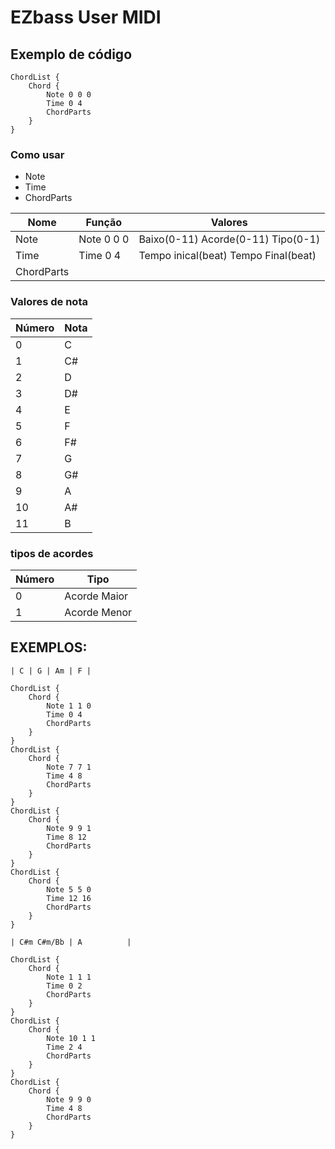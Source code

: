 # EZbass User MIDI
## Exemplo de código

```
ChordList {
    Chord {
        Note 0 0 0 
        Time 0 4 
        ChordParts
    }
}
```

### Como usar

* Note
* Time
* ChordParts

Nome       | Função     | Valores
-----------|------------|-------------------------------------
Note       | Note 0 0 0 | Baixo(0-11) Acorde(0-11) Tipo(0-1)
Time       | Time 0 4   | Tempo inical(beat) Tempo Final(beat)
ChordParts ||

### Valores de nota
Número | Nota
-------|-----
0      | C
1      | C#
2      | D
3      | D#
4      | E
5      | F
6      | F#
7      | G
8      | G#
9      | A
10     | A#
11     | B

### tipos de acordes
Número | Tipo
-------|-------------
0      | Acorde Maior
1      | Acorde Menor

## EXEMPLOS: 

```
| C | G | Am | F |
```

```
ChordList {
    Chord {
        Note 1 1 0
        Time 0 4
        ChordParts
    }
}
ChordList {
    Chord {
        Note 7 7 1
        Time 4 8
        ChordParts
    }
}
ChordList {
    Chord {
        Note 9 9 1
        Time 8 12
        ChordParts
    }
}
ChordList {
    Chord {
        Note 5 5 0
        Time 12 16
        ChordParts
    }
}
```

```
| C#m C#m/Bb | A          |
```

```
ChordList {
    Chord {
        Note 1 1 1
        Time 0 2
        ChordParts
    }
}
ChordList {
    Chord {
        Note 10 1 1
        Time 2 4
        ChordParts
    }
}
ChordList {
    Chord {
        Note 9 9 0
        Time 4 8
        ChordParts
    }
}
```
